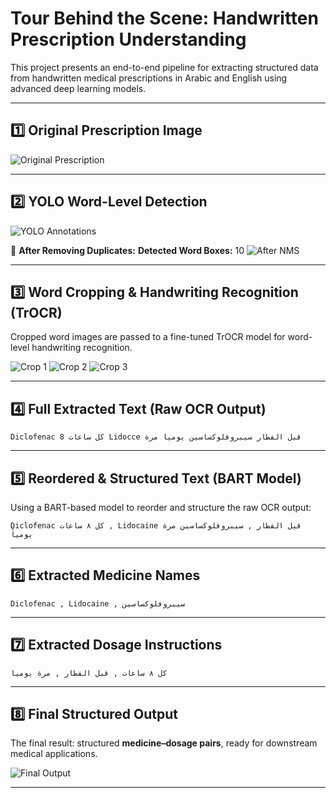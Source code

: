 #  **Tour Behind the Scene: Handwritten Prescription Understanding**

This project presents an end-to-end pipeline for extracting structured data from handwritten medical prescriptions in Arabic and English using advanced deep learning models.

---

## 1️⃣ **Original Prescription Image**

![Original Prescription](Images/image-1.png)

---

## 2️⃣ **YOLO Word-Level Detection**

![YOLO Annotations](Images/image-2.png)

🧹 **After Removing Duplicates:**
**Detected Word Boxes:** 10
![After NMS](Images/image-3.png)

---

## 3️⃣ **Word Cropping & Handwriting Recognition (TrOCR)**

Cropped word images are passed to a fine-tuned TrOCR model for word-level handwriting recognition.

![Crop 1](Images/image-4.png)
![Crop 2](Images/image-5.png)
![Crop 3](Images/image-6.png)

---

## 4️⃣ **Full Extracted Text (Raw OCR Output)**

```plaintext
Diclofenac كل ساعات 8 Lidocce قبل الفطار سيبروفلوكساسين يوميا مرة
```

---

## 5️⃣ **Reordered & Structured Text (BART Model)**

Using a BART-based model to reorder and structure the raw OCR output:

```plaintext
Diclofenac كل ٨ ساعات , Lidocaine قبل الفطار , سيبروفلوكساسين مرة يومياً
```

---

## 6️⃣ **Extracted Medicine Names**

```plaintext
Diclofenac , Lidocaine , سيبروفلوكساسين
```

---

## 7️⃣ **Extracted Dosage Instructions**

```plaintext
كل ٨ ساعات , قبل الفطار , مرة يومياً
```

---

## 8️⃣ **Final Structured Output**

The final result: structured **medicine–dosage pairs**, ready for downstream medical applications.

![Final Output](Images/image-7.png)

---


